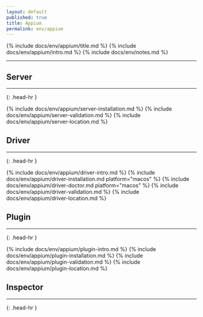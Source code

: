 ```yaml
---
layout: default
published: true
title: Appium
permalink: env/appium
---
```


{% include docs/env/appium/title.md %}
{% include docs/env/appium/intro.md %}
{% include docs/env/notes.md %}

---

## Server
<hr>{: .head-hr }

{% include docs/env/appium/server-installation.md %}
{% include docs/env/appium/server-validation.md %}
{% include docs/env/appium/server-location.md %}

## Driver
<hr>{: .head-hr }

{% include docs/env/appium/driver-intro.md %}
{% include docs/env/appium/driver-installation.md platform="macos" %}
{% include docs/env/appium/driver-doctor.md platform="macos" %}
{% include docs/env/appium/driver-validation.md %}
{% include docs/env/appium/driver-location.md %}

## Plugin
<hr>{: .head-hr }

{% include docs/env/appium/plugin-intro.md %}
{% include docs/env/appium/plugin-installation.md %}
{% include docs/env/appium/plugin-validation.md %}
{% include docs/env/appium/plugin-location.md %}

## Inspector
<hr>{: .head-hr }
